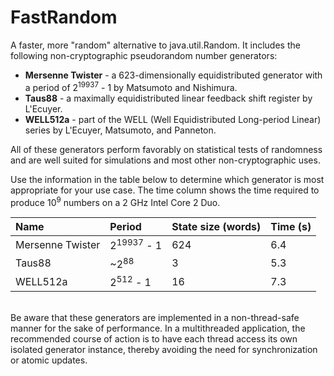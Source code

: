 FastRandom
==========

A faster, more "random" alternative to java.util.Random. It includes the
following non-cryptographic pseudorandom number generators:

* <b>Mersenne Twister</b> - a 623-dimensionally equidistributed generator with a
period of 2<sup>19937</sup> - 1 by Matsumoto and Nishimura.
* <b>Taus88</b> - a maximally equidistributed linear feedback shift register by
L'Ecuyer.
* <b>WELL512a</b> - part of the WELL (Well Equidistributed Long-period Linear)
series by L'Ecuyer, Matsumoto, and Panneton.

All of these generators perform favorably on statistical tests of randomness and
are well suited for simulations and most other non-cryptographic uses.

Use the information in the table below to determine which generator is most
appropriate for your use case. The time column shows the time required to
produce 10<sup>9</sup> numbers on a 2 GHz Intel Core 2 Duo.

| Name             | Period                | State size (words) | Time (s) | 
| :--------------- | :-------------------- | :----------------- | :------- |
| Mersenne Twister | 2<sup>19937</sup> - 1 | 624                | 6.4      |
| Taus88           | ~2<sup>88</sup>       | 3                  | 5.3      |
| WELL512a         | 2<sup>512</sup> - 1   | 16                 | 7.3      |

<br>
Be aware that these generators are implemented in a non-thread-safe manner for
the sake of performance. In a multithreaded application, the recommended course
of action is to have each thread access its own isolated generator instance,
thereby avoiding the need for synchronization or atomic updates.
